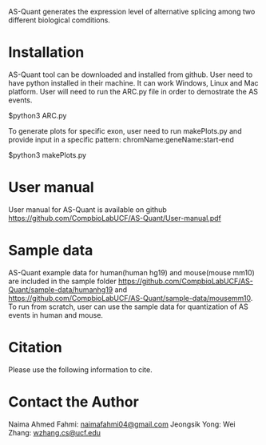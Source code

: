 AS-Quant generates the expression level of alternative splicing among two different biological comditions.

# Installation
AS-Quant tool can be downloaded and installed from github. User need to have python installed in their machine. It can work Windows, Linux and Mac platform.
User will need to run the ARC.py file in order to demostrate the AS events.

$python3 ARC.py

To generate plots for specific exon, user need to run makePlots.py and provide input in a specific pattern: chromName:geneName:start-end

$python3 makePlots.py

# User manual
User manual for AS-Quant is available on github https://github.com/CompbioLabUCF/AS-Quant/User-manual.pdf

# Sample data
AS-Quant example data for human(human hg19) and mouse(mouse mm10) are included in the sample folder https://github.com/CompbioLabUCF/AS-Quant/sample-data/humanhg19 and https://github.com/CompbioLabUCF/AS-Quant/sample-data/mousemm10. To run from scratch, user can use the sample data for quantization of AS events in human and mouse.

# Citation
Please use the following information to cite.

# Contact the Author
Naima Ahmed Fahmi: naimafahmi04@gmail.com
Jeongsik Yong: 
Wei Zhang: wzhang.cs@ucf.edu
